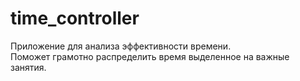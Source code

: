 # time_controller
Приложение для анализа эффективности времени.<br>
Поможет грамотно распределить время выделенное на важные занятия.
